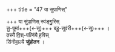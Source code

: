 +++
title = "47 या सुपाणिस्"

+++
या सु॑पा॒णिस् स्व॑ङ्गु॒रिस्  
सु॒-षूमा॑+++(←सू)+++ बहु॒-सूव॑री+++(←सू)+++ ।   
तस्यै॑ वि॒श्-पत्नि॑यै ह॒विस्  
सि॑नीवा॒ल्यै **जु॑होतन** ।